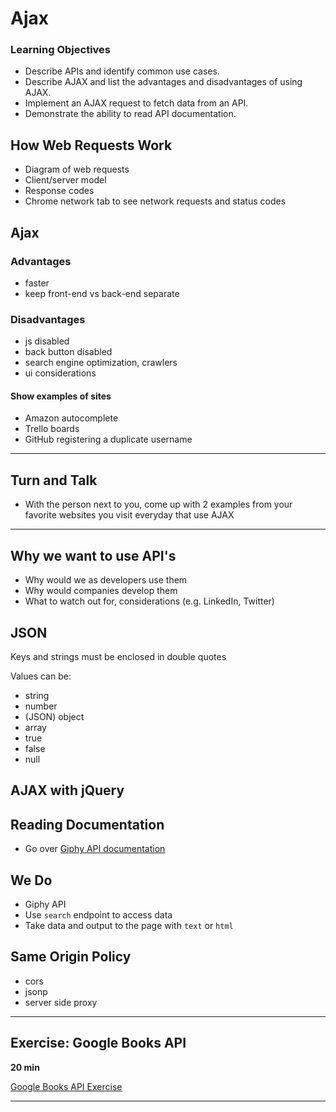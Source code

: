 # Ajax

### Learning Objectives

- Describe APIs and identify common use cases.
- Describe AJAX and list the advantages and disadvantages of using AJAX.
- Implement an AJAX request to fetch data from an API.
- Demonstrate the ability to read API documentation.

## How Web Requests Work

- Diagram of web requests 
- Client/server model
- Response codes
- Chrome network tab to see network requests and status codes

## Ajax

### Advantages 

- faster
- keep front-end vs back-end separate

### Disadvantages

- js disabled
- back button disabled
- search engine optimization, crawlers
- ui considerations

#### Show examples of sites 

- Amazon autocomplete
- Trello boards
- GitHub registering a duplicate username

***

## Turn and Talk

- With the person next to you, come up with 2 examples from your favorite websites you visit everyday that use AJAX

***

## Why we want to use API's

- Why would we as developers use them
- Why would companies develop them
- What to watch out for, considerations (e.g. LinkedIn, Twitter)

## JSON

Keys and strings must be enclosed in double quotes

Values can be: 

- string
- number
- (JSON) object
- array
- true
- false
- null

## AJAX with jQuery

## Reading Documentation

- Go over [Giphy API documentation](https://github.com/Giphy/GiphyAPI)

## We Do 

- Giphy API 
- Use `search` endpoint to access data
- Take data and output to the page with `text` or `html`

## Same Origin Policy 

- cors
- jsonp
- server side proxy

***

## Exercise: Google Books API

**20 min**

[Google Books API Exercise](./exercises/googleapis)

***
